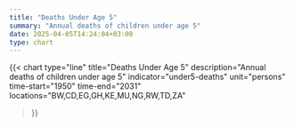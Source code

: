 ```yaml
---
title: "Deaths Under Age 5"
summary: "Annual deaths of children under age 5"
date: 2025-04-05T14:24:04+03:00
type: chart
---
```


{{< chart
    type="line"
    title="Deaths Under Age 5"
    description="Annual deaths of children under age 5"
    indicator="under5-deaths"
    unit="persons"
    time-start="1950"
    time-end="2031"
    locations="BW,CD,EG,GH,KE,MU,NG,RW,TD,ZA"
>}}

